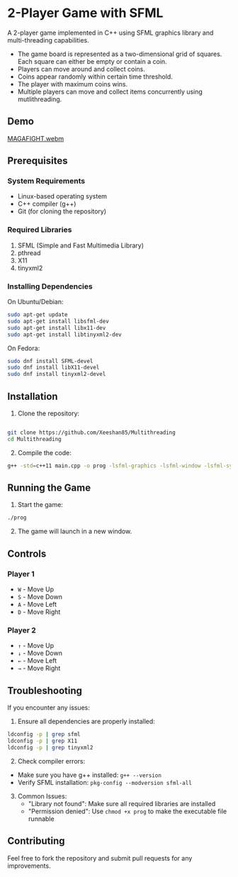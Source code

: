# 2-Player Game with SFML

A 2-player game implemented in C++ using SFML graphics library and multi-threading capabilities.

 - The game board is represented as a two-dimensional grid of squares. Each square can either be empty or contain a coin.
 - Players can move around and collect coins.
 - Coins appear randomly within certain time threshold.
 - The player with maximum coins wins.
 - Multiple players can move and collect items concurrently using mutlithreading.

## Demo

[MAGAFIGHT.webm](https://github.com/user-attachments/assets/31a601d0-c7e2-4413-9587-f40a641849b6)

## Prerequisites

### System Requirements
- Linux-based operating system
- C++ compiler (g++)
- Git (for cloning the repository)

### Required Libraries
1. SFML (Simple and Fast Multimedia Library)
2. pthread
3. X11
4. tinyxml2

### Installing Dependencies

On Ubuntu/Debian:
```bash
sudo apt-get update
sudo apt-get install libsfml-dev
sudo apt-get install libx11-dev
sudo apt-get install libtinyxml2-dev
```

On Fedora:
```bash
sudo dnf install SFML-devel
sudo dnf install libX11-devel
sudo dnf install tinyxml2-devel
```

## Installation

1. Clone the repository:
```bash

git clone https://github.com/Xeeshan85/Multithreading
cd Multithreading
```

2. Compile the code:
```bash
g++ -std=c++11 main.cpp -o prog -lsfml-graphics -lsfml-window -lsfml-system -pthread -lX11 -ltinyxml2
```

## Running the Game

1. Start the game:
```bash
./prog
```

2. The game will launch in a new window.

## Controls

### Player 1
- `W` - Move Up
- `S` - Move Down
- `A` - Move Left
- `D` - Move Right

### Player 2
- `↑` - Move Up
- `↓` - Move Down
- `←` - Move Left
- `→` - Move Right

## Troubleshooting

If you encounter any issues:

1. Ensure all dependencies are properly installed:
```bash
ldconfig -p | grep sfml
ldconfig -p | grep X11
ldconfig -p | grep tinyxml2
```

2. Check compiler errors:
- Make sure you have g++ installed: `g++ --version`
- Verify SFML installation: `pkg-config --modversion sfml-all`

3. Common Issues:
   - "Library not found": Make sure all required libraries are installed
   - "Permission denied": Use `chmod +x prog` to make the executable file runnable

## Contributing

Feel free to fork the repository and submit pull requests for any improvements.
